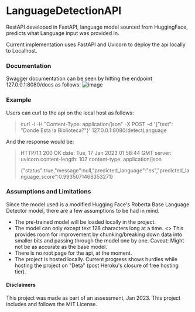 # LanguageDetectionAPI
RestAPI developed in FastAPI, language model sourced from HuggingFace, predicts what Language input was provided in.

Current implementation uses FastAPI and Uvicorn to deploy the api locally to Localhost.

### Documentation
Swagger documentation can be seen by hitting the endpoint 127.0.0.1:8080/docs as follows:
![image](https://user-images.githubusercontent.com/20240706/212792673-0f7836ba-d117-49cb-9382-ad5618f7ff79.png)

### Example
Users can curl to the api on the local host as follows:
> curl -i -H "Content-Type: application/json" -X POST -d '{"text": "Donde Esta la Biblioteca?"}' 127.0.0.1:8080/detectLanguage

And the response would be:

> HTTP/1.1 200 OK
> date: Tue, 17 Jan 2023 01:58:44 GMT
> server: uvicorn
> content-length: 102
> content-type: application/json
>
> {"status":true,"message":null,"predicted_language":"es","predicted_language_score":0.9935071468353271}

### Assumptions and Limitations
Since the model used is a modified Hugging Face's Roberta Base Language Detector model, there are a few assumptions to be had in mind.

+ The pre-trained model will be loaded locally in the project.
+ The model can only except text 128 characters long at a time. <> This provides room for improvement by chunking/breaking down data into smaller bits and passing through the model one by one. Caveat: Might not be as accurate as the base model.
+ There is no root page for the api, at the moment.
+ The project is hosted locally. Current progress shows hurdles while hosting the project on "Deta" (post Heroku's closure of free hosting tier).

#### Disclaimers
This project was made as part of an assessment, Jan 2023.
This project includes and follows the MIT License.
